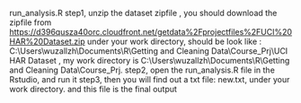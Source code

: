 run_analysis.R
step1, unzip the dataset zipfile , you should download the zipfile from https://d396qusza40orc.cloudfront.net/getdata%2Fprojectfiles%2FUCI%20HAR%20Dataset.zip 
 under your work directory, should be look like : C:\Users\wuzallzh\Documents\R\Getting and Cleaning Data\Course_Prj\UCI HAR Dataset
, my work directory is C:\Users\wuzallzh\Documents\R\Getting and Cleaning Data\Course_Prj\.
step2, open the run_analysis.R file in the Rstudio, and run it
step3, then you will find out a txt file: new.txt, under your work directory. and this file is the final output
